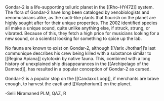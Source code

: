 Gondar-2 is a life-supporting telluric planet in the [[Rho-HY472]] system. The flora of Gondar-2 have long been cataloged by xenobiologists and xenomusicians alike, as the cacti-like plants that flourish on the planet are highly sought after for their unique properties. The 2002 identified species all make a unique sound, quite unlike anything else, if struck, strung, or vibrated. Because of this, they fetch a high price for musicians looking for a new sound, or a scientist looking for something to spice up the lab.

No fauna are known to exist on Gondar-2, although [[Varix Jhothar]]’s last communique describes his crew being killed with a substance similar to [[Regina Apiana]] cytotoxin by native fauna. This, combined with a long history of unexplained ship disappearances in the [[Archipelago of the Damned]], has resulted in a popular conception of Gondar-2 as cursed.

Gondar-2 is a popular stop on the [[Candaxx Loop]], if merchants are brave enough, to harvest the cacti and [[Varphorium]] on the planet.

-Selii Niramaned PLM, QAZ, R
